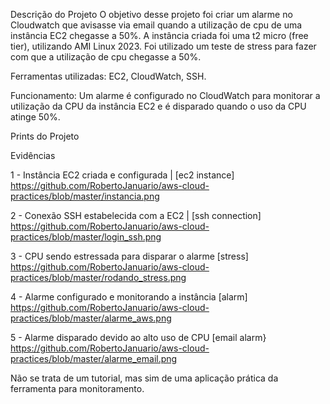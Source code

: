 Descrição do Projeto
O objetivo desse projeto foi criar um alarme no Cloudwatch que avisasse via email quando a utilização de cpu de uma instância EC2 chegasse a 50%.
A instância criada foi uma t2 micro (free tier), utilizando AMI Linux 2023. Foi utilizado um teste de stress para fazer com que a utilização de cpu chegasse a 50%.

Ferramentas utilizadas: EC2, CloudWatch, SSH.

Funcionamento: Um alarme é configurado no CloudWatch para monitorar a utilização da CPU da instância EC2 e é disparado quando o uso da CPU atinge 50%.

 Prints do Projeto

 Evidências
 
1 -	Instância EC2 criada e configurada	| [ec2 instance] https://github.com/RobertoJanuario/aws-cloud-practices/blob/master/instancia.png

2	- Conexão SSH estabelecida com a EC2 | [ssh connection] https://github.com/RobertoJanuario/aws-cloud-practices/blob/master/login_ssh.png

3	- CPU sendo estressada para disparar o alarme	[stress] https://github.com/RobertoJanuario/aws-cloud-practices/blob/master/rodando_stress.png

4	- Alarme configurado e monitorando a instância	[alarm] https://github.com/RobertoJanuario/aws-cloud-practices/blob/master/alarme_aws.png

5	- Alarme disparado devido ao alto uso de CPU	[email alarm} https://github.com/RobertoJanuario/aws-cloud-practices/blob/master/alarme_email.png

Não se trata de um tutorial, mas sim de uma aplicação prática da ferramenta para monitoramento.
